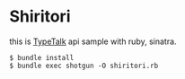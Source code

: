 # Shiritori

this is [TypeTalk](http://www.typetalk.in/) api sample with ruby, sinatra.


```
$ bundle install
$ bundle exec shotgun -O shiritori.rb
```


